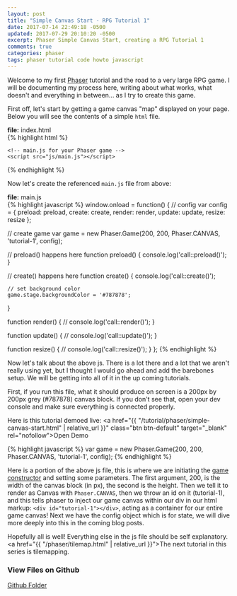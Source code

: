 ```yaml
---
layout: post
title: "Simple Canvas Start - RPG Tutorial 1"
date: 2017-07-14 22:49:18 -0500
updated: 2017-07-29 20:10:20 -0500
excerpt: Phaser Simple Canvas Start, creating a RPG Tutorial 1
comments: true
categories: phaser
tags: phaser tutorial code howto javascript
---
```


Welcome to my first <a href="https://phaser.io/" target="_blank" rel="noopener">Phaser</a> tutorial and the road to a very large RPG game. I will be documenting my process here, writing about what works, what doesn't and everything in between... as I try to create this game.  

First off, let's start by getting a game canvas "map" displayed on your page. Below you will see the contents of a simple `html` file.

<div class="highlight-wrapper">
<div class="highlight-file-label"><strong>file:</strong> index.html</div>
{% highlight html %}
<!doctype html>
<html>
  <head>
    <meta charset="UTF-8" />
    <meta http-equiv="X-UA-Compatible" content="IE=edge,chrome=1">
    <meta name="viewport" content="width=device-width, initial-scale=1">
    <title>Phaser Simple Canvas Start | RPG Tutorial 1</title>
    <script src="https://cdnjs.cloudflare.com/ajax/libs/phaser/2.6.2/phaser.min.js"></script>
  </head>
  <body>
    <!-- Canvas Map Container -->
    <div id="tutorial-1"></div>

    <!-- main.js for your Phaser game -->
    <script src="js/main.js"></script>
  </body>
</html>
{% endhighlight %}
</div>

Now let's create the referenced `main.js` file from above:  

<div class="highlight-wrapper">
<div class="highlight-file-label"><strong>file:</strong> main.js</div>
{% highlight javascript %}
window.onload = function() {
  // config
  var config = {
    preload: preload,
    create: create,
    render: render,
    update: update,
    resize: resize
  };

  // create game
  var game = new Phaser.Game(200, 200, Phaser.CANVAS, 'tutorial-1', config);

  // preload() happens here
  function preload() {
    console.log('call::preload()');
  }

  // create() happens here
  function create() {
    console.log('call::create()');

    // set background color
    game.stage.backgroundColor = '#787878';
  }

  function render() {
    // console.log('call::render()');
  }

  function update() {
    // console.log('call::update()');
  }

  function resize() {
    // console.log('call::resize()');
  }
};
{% endhighlight %}
</div>

Now let's talk about the above js. There is a lot there and a lot that we aren't really using yet, but I thought I would go ahead and add the barebones setup. We will be getting into all of it in the up coming tutorials.  

First, if you run this file, what it should produce on screen is a 200px by 200px grey (#787878) canvas block. If you don't see that, open your dev console and make sure everything is connected properly.  

Here is this tutorial demoed live: <a href="{{ "/tutorial/phaser/simple-canvas-start.html" | relative_url }}" class="btn btn-default" target="_blank" rel="nofollow">Open Demo</a>  

{% highlight javascript %}
var game = new Phaser.Game(200, 200, Phaser.CANVAS, 'tutorial-1', config);
{% endhighlight %}

Here is a portion of the above js file, this is where we are initiating the <a href="https://phaser.io/docs/2.6.2/Phaser.Game.html" target="_blank" rel="nofollow">game constructor</a> and setting some parameters. The first argument, 200, is the width of the canvas block (in px), the second is the height. Then we tell it to render as Canvas with `Phaser.CANVAS`, then we throw an id on it (tutorial-1), and this tells phaser to inject our game canvas within our div in our html markup: `<div id="tutorial-1"></div>`, acting as a container for our entire game canvas! Next we have the config object which is for state, we will dive more deeply into this in the coming blog posts.

Hopefully all is well! Everything else in the js file should be self explanatory. <a href="{{ "/phaser/tilemap.html" | relative_url }}">The next tutorial in this series is tilemapping</a>.

### View Files on Github
<a href="https://github.com/calebnance/blog-calebnance_phaser-tutorials/tree/master/1-simple-canvas-start" class="btn btn-default">Github Folder</a>
